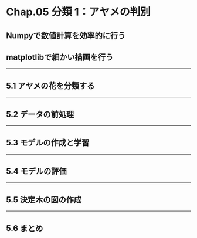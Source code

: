 # Chap.05 分類 1：アヤメの判別

## Numpyで数値計算を効率的に行う

## matplotlibで細かい描画を行う

---

## 5.1 アヤメの花を分類する

---

## 5.2 データの前処理

---

## 5.3 モデルの作成と学習

---

## 5.4 モデルの評価

---

## 5.5 決定木の図の作成

---

## 5.6 まとめ
